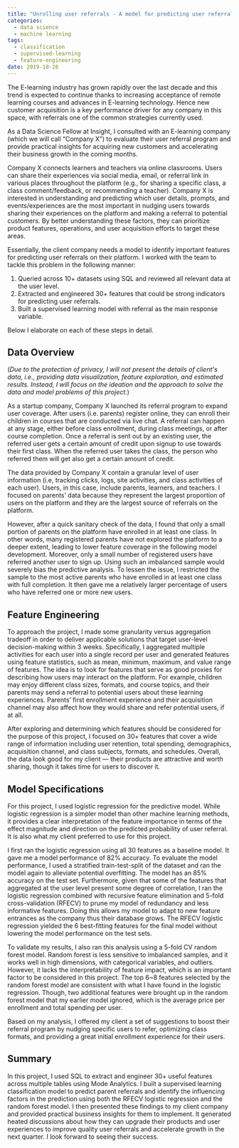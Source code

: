 ```yaml
---
title: "Unrolling user referrals - A model for predicting user referrals in online education"
categories:
  - data science
  - machine learning
tags:
  - classification
  - supervised-learning
  - feature-engineering
date: 2019-10-26
---
```


The E-learning industry has grown rapidly over the last decade and this trend is expected to continue thanks to increasing acceptance of remote learning courses and advances in E-learning technology. Hence new customer acquisition is a key performance driver for any company in this space, with referrals one of the common strategies currently used. 

As a Data Science Fellow at Insight, I consulted with an E-learning company (which we will call “Company X”) to evaluate their user referral program and provide practical insights for acquiring new customers and accelerating their business growth in the coming months.

Company X connects learners and teachers via online classrooms. Users can share their experiences via social media, email, or referral link in various places throughout the platform (e.g., for sharing a specific class, a class comment/feedback, or recommending a teacher). Company X is interested in understanding and predicting which user details, prompts, and events/experiences are the most important in nudging users towards sharing their experiences on the platform and making a referral to potential customers. By better understanding these factors, they can prioritize product features, operations, and user acquisition efforts to target these areas.

Essentially, the client company needs a model to identify important features for predicting user referrals on their platform. I worked with the team to tackle this problem in the following manner:

1. Queried across 10+ datasets using SQL and reviewed all relevant data at the user level.
2. Extracted and engineered 30+ features that could be strong indicators for predicting user referrals.
3. Built a supervised learning model with referral as the main response variable.

Below I elaborate on each of these steps in detail. 

## Data Overview

(*Due to the protection of privacy, I will not present the details of client's data, i.e., providing data visualization, feature exploration, and estimated results. Instead, I will focus on the ideation and the approach to solve the data and model problems of this project.*)

As a startup company, Company X launched its referral program to expand user coverage. After users (i.e. parents) register online, they can enroll their children in courses that are conducted via live chat. A referral can happen at any stage, either before class enrollment, during class meetings, or after course completion. Once a referral is sent out by an existing user, the referred user gets a certain amount of credit upon signup to use towards their first class. When the referred user takes the class, the person who referred them will get also get a certain amount of credit. 

The data provided by Company X contain a granular level of user information (i.e, tracking clicks, logs, site activities, and class activities of each user). Users, in this case, include parents, learners, and teachers. I focused on parents’ data because they represent the largest proportion of users on the platform and they are the largest source of referrals on the platform. 

However, after a quick sanitary check of the data, I found that only a small portion of parents on the platform have enrolled in at least one class. In other words, many registered parents have not explored the platform to a deeper extent, leading to lower feature coverage in the following model development. Moreover, only a small number of registered users have referred another user to sign up. Using such an imbalanced sample would severely bias the predictive analysis. To lessen the issue, I restricted the sample to the most active parents who have enrolled in at least one class with full completion. It then gave me a relatively larger percentage of users who have referred one or more new users. 

## Feature Engineering

To approach the project, I made some granularity versus aggregation tradeoff in order to deliver applicable solutions that target user-level decision-making within 3 weeks. Specifically, I aggregated multiple activities for each user into a single record per user and generated features using feature statistics, such as mean, minimum, maximum, and value range of features. The idea is to look for features that serve as good proxies for describing how users may interact on the platform. For example, children may enjoy different class sizes, formats,  and course topics, and their parents may send a referral to potential users about these learning experiences. Parents’ first enrollment experience and their acquisition channel may also affect how they would share and refer potential users, if at all. 

After exploring and determining which features should be considered for the purpose of this project, I focused on 30+ features that cover a wide range of information including user retention, total spending, demographics, acquisition channel, and class subjects, formats, and schedules. Overall, the data look good for my client — their products are attractive and worth sharing, though it takes time for users to discover it. 

## Model Specifications

For this project, I used logistic regression for the predictive model. While logistic regression is a simpler model than other machine learning methods, it provides a clear interpretation of the feature importance in terms of the effect magnitude and direction on the predicted probability of user referral. It is also what my client preferred to use for this project. 

I first ran the logistic regression using all 30 features as a baseline model. It gave me a model performance of 82% accuracy. To evaluate the model performance, I used a stratified train-test-split of the dataset and ran the model again to alleviate potential overfitting. The model has an 85% accuracy on the test set. Furthermore, given that some of the features that aggregated at the user level present some degree of correlation, I ran the logistic regression combined with recursive feature elimination and 5-fold cross-validation (RFECV) to prune my model of redundancy and less informative features. Doing this allows my model to adapt to new feature entrances as the company thus their database grows. The RFECV logistic regression yielded the 6 best-fitting features for the final model without lowering the model performance on the test sets. 

To validate my results, I also ran this analysis using a 5-fold CV random forest model. Random forest is less sensitive to imbalanced samples, and it works well in high dimensions, with categorical variables, and outliers. However, it lacks the interpretability of feature impact, which is an important factor to be considered in this project. The top 6~8 features selected by the random forest model are consistent with what I have found in the logistic regression. Though, two additional features were brought up in the random forest model that my earlier model ignored, which is the average price per enrollment and total spending per user.  

Based on my analysis, I offered my client a set of suggestions to boost their referral program by nudging specific users to refer, optimizing class formats, and providing a great initial enrollment experience for their users.  

## Summary

In this project, I used SQL to extract and engineer 30+ useful features across multiple tables using Mode Analytics. I built a supervised learning classification model to predict parent referrals and identify the influencing factors in the prediction using both the RFECV logistic regression and the random forest model. I then presented these findings to my client company and provided practical business insights for them to implement. It generated heated discussions about how they can upgrade their products and user experiences to improve quality user referrals and accelerate growth in the next quarter. I look forward to seeing their success. 
